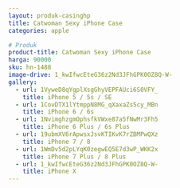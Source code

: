```yaml
---
layout: produk-casinghp
title: Catwoman Sexy iPhone Case
categories: apple

# Produk
product-title: Catwoman Sexy iPhone Case
harga: 90000
sku: hn-1488
image-drive: 1_kwIfwcEteG36z2Nd3JFhGPK0OZ8Q-W-
gallery:
  - url: 1VyweD8qYgplXsgGhyVEPFAUci6S0VFY_
    title: iPhone 5 / 5s / SE
  - url: 1CovDTX1lYtmppN8MG_qXaxaZs5cy_MBn
    title: iPhone 6 / 6s
  - url: 1NvimghzgmOphsfkVWxe87a5fNwMr3Fh5
    title: iPhone 6 Plus / 6s Plus
  - url: 19ubmXV6rApwsxJsvKTIKvK7rZBMPwQXz
    title: iPhone 7 / 8
  - url: 1WmDv5d2pLYqK0zegwEQ5E7d3wP_WKK2x
    title: iPhone 7 Plus / 8 Plus
  - url: 1_kwIfwcEteG36z2Nd3JFhGPK0OZ8Q-W-
    title: iPhone X
---
```

